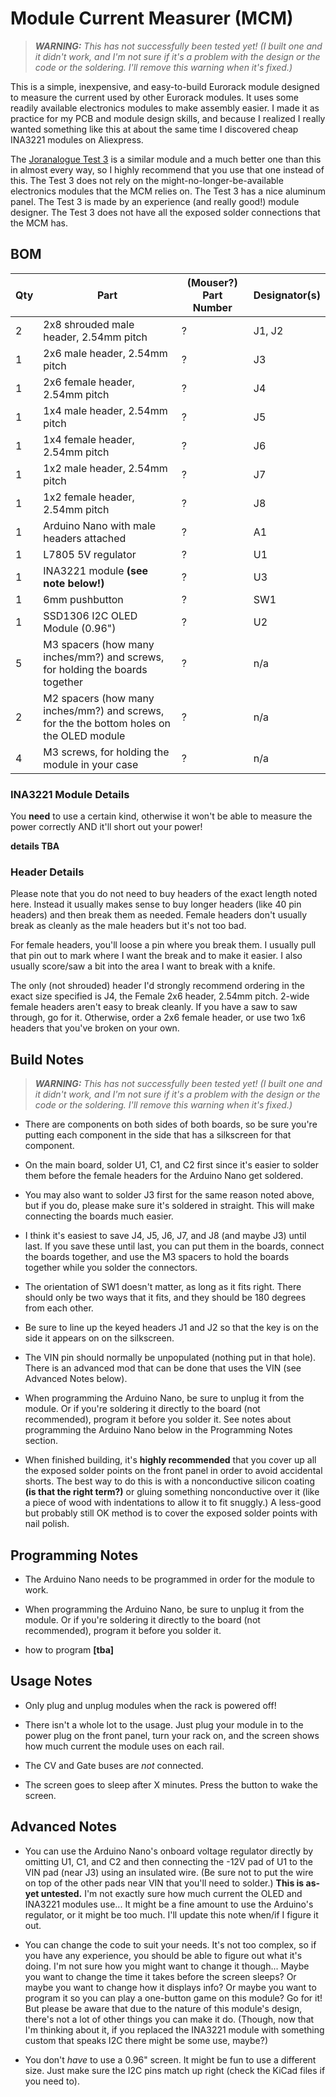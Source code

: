 Module Current Measurer (MCM)
=============================

> _**WARNING:** This has not successfully been tested yet! (I built one and it didn't work, and I'm not sure if it's a problem with the design or the code or the soldering. I'll remove this warning when it's fixed.)_

This is a simple, inexpensive, and easy-to-build Eurorack module designed to measure the current used by other Eurorack modules. It uses some readily available electronics modules to make assembly easier. I made it as practice for my PCB and module design skills, and because I realized I really wanted something like this at about the same time I discovered cheap INA3221 modules on Aliexpress.

The [Joranalogue Test 3](https://joranalogue.com/products/test-3) is a similar module and a much better one than this in almost every way, so I highly recommend that you use that one instead of this. The Test 3 does not rely on the might-no-longer-be-available electronics modules that the MCM relies on. The Test 3 has a nice aluminum panel. The Test 3 is made by an experience (and really good!) module designer. The Test 3 does not have all the exposed solder connections that the MCM has. 

BOM
---

| Qty | Part | (Mouser?) Part Number | Designator(s) |
| --- | ---- | --------------------- | ------------- |
| 2 | 2x8 shrouded male header, 2.54mm pitch | ? | J1, J2 |
| 1 | 2x6 male header, 2.54mm pitch | ? | J3 |
| 1 | 2x6 female header, 2.54mm pitch | ? | J4 |
| 1 | 1x4 male header, 2.54mm pitch | ? | J5 |
| 1 | 1x4 female header, 2.54mm pitch | ? | J6 |
| 1 | 1x2 male header, 2.54mm pitch | ? | J7 |
| 1 | 1x2 female header, 2.54mm pitch | ? | J8 |
| 1 | Arduino Nano with male headers attached | ? | A1 |
| 1 | L7805 5V regulator | ? | U1 |
| 1 | INA3221 module **(see note below!)** | ? | U3 |
| 1 | 6mm pushbutton | ? | SW1 |
| 1 | SSD1306 I2C OLED Module (0.96") | ? | U2 |
| 5 | M3 spacers (how many inches/mm?) and screws, for holding the boards together | ? | n/a |
| 2 | M2 spacers (how many inches/mm?) and screws, for the the bottom holes on the OLED module | ? | n/a |
| 4 | M3 screws, for holding the module in your case | ? | n/a |

### INA3221 Module Details

You **need** to use a certain kind, otherwise it won't be able to measure the power correctly AND it'll short out your power!

**details TBA**

### Header Details

Please note that you do not need to buy headers of the exact length noted here. Instead it usually makes sense to buy longer headers (like 40 pin headers) and then break them as needed. Female headers don't usually break as cleanly as the male headers but it's not too bad.

For female headers, you'll loose a pin where you break them. I usually pull that pin out to mark where I want the break and to make it easier. I also usually score/saw a bit into the area I want to break with a knife.

The only (not shrouded) header I'd strongly recommend ordering in the exact size specified is J4, the Female 2x6 header, 2.54mm pitch. 2-wide female headers aren't easy to break cleanly. If you have a saw to saw through, go for it. Otherwise, order a 2x6 female header, or use two 1x6 headers that you've broken on your own.


Build Notes
-----------

> _**WARNING:** This has not successfully been tested yet! (I built one and it didn't work, and I'm not sure if it's a problem with the design or the code or the soldering. I'll remove this warning when it's fixed.)_

- There are components on both sides of both boards, so be sure you're putting each component in the side that has a silkscreen for that component.

- On the main board, solder U1, C1, and C2 first since it's easier to solder them before the female headers for the Arduino Nano get soldered.

- You may also want to solder J3 first for the same reason noted above, but if you do, please make sure it's soldered in straight. This will make connecting the boards much easier.

- I think it's easiest to save J4, J5, J6, J7, and J8 (and maybe J3) until last. If you save these until last, you can put them in the boards, connect the boards together, and use the M3 spacers to hold the boards together while you solder the connectors.

- The orientation of SW1 doesn't matter, as long as it fits right. There should only be two ways that it fits, and they should be 180 degrees from each other.

- Be sure to line up the keyed headers J1 and J2 so that the key is on the side it appears on on the silkscreen.

- The VIN pin should normally be unpopulated (nothing put in that hole). There is an advanced mod that can be done that uses the VIN (see Advanced Notes below).

- When programming the Arduino Nano, be sure to unplug it from the module. Or if you're soldering it directly to the board (not recommended), program it before you solder it. See notes about programming the Arduino Nano below in the Programming Notes section.

- When finished building, it's **highly recommended** that you cover up all the exposed solder points on the front panel in order to avoid accidental shorts. The best way to do this is with a nonconductive silicon coating **(is that the right term?)** or gluing something nonconductive over it (like a piece of wood with indentations to allow it to fit snuggly.) A less-good but probably still OK method is to cover the exposed solder points with nail polish.


Programming Notes
-----------------

- The Arduino Nano needs to be programmed in order for the module to work.

- When programming the Arduino Nano, be sure to unplug it from the module. Or if you're soldering it directly to the board (not recommended), program it before you solder it.

- how to program **[tba]**


Usage Notes
-----------

- Only plug and unplug modules when the rack is powered off!

- There isn't a whole lot to the usage. Just plug your module in to the power plug on the front panel, turn your rack on, and the screen shows how much current the module uses on each rail.

- The CV and Gate buses are _not_ connected.

- The screen goes to sleep after X minutes. Press the button to wake the screen.


Advanced Notes
--------------

- You can use the Arduino Nano's onboard voltage regulator directly by omitting U1, C1, and C2 and then connecting the -12V pad of U1 to the VIN pad (near J3) using an insulated wire. (Be sure not to put the wire on top of the other pads near VIN that you'll need to solder.) **This is as-yet untested.** I'm not exactly sure how much current the OLED and INA3221 modules use... It might be a fine amount to use the Arduino's regulator, or it might be too much. I'll update this note when/if I figure it out.

- You can change the code to suit your needs. It's not too complex, so if you have any experience, you should be able to figure out what it's doing. I'm not sure how you might want to change it though... Maybe you want to change the time it takes before the screen sleeps? Or maybe you want to change how it displays info? Or maybe you want to program it so you can play a one-button game on this module? Go for it! But please be aware that due to the nature of this module's design, there's not a lot of other things you can make it do. (Though, now that I'm thinking about it, if you replaced the INA3221 module with something custom that speaks I2C there might be some use, maybe?)

- You don't _have_ to use a 0.96" screen. It might be fun to use a different size. Just make sure the I2C pins match up right (check the KiCad files if you need to).


